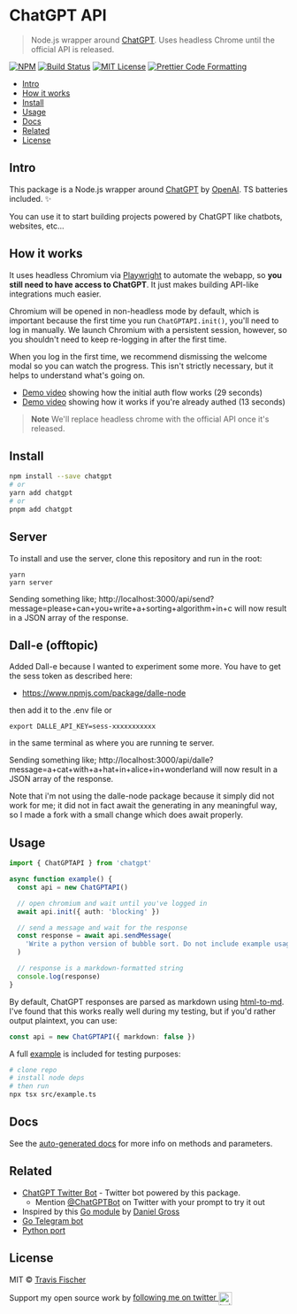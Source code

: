 # ChatGPT API <!-- omit in toc -->

> Node.js wrapper around [ChatGPT](https://openai.com/blog/chatgpt/). Uses headless Chrome until the official API is released.

[![NPM](https://img.shields.io/npm/v/chatgpt.svg)](https://www.npmjs.com/package/chatgpt) [![Build Status](https://github.com/transitive-bullshit/chatgpt-api/actions/workflows/test.yml/badge.svg)](https://github.com/transitive-bullshit/chatgpt-api/actions/workflows/test.yml) [![MIT License](https://img.shields.io/badge/license-MIT-blue)](https://github.com/transitive-bullshit/chatgpt-api/blob/main/license) [![Prettier Code Formatting](https://img.shields.io/badge/code_style-prettier-brightgreen.svg)](https://prettier.io)

- [Intro](#intro)
- [How it works](#how-it-works)
- [Install](#install)
- [Usage](#usage)
- [Docs](#docs)
- [Related](#related)
- [License](#license)

## Intro

This package is a Node.js wrapper around [ChatGPT](https://openai.com/blog/chatgpt) by [OpenAI](https://openai.com). TS batteries included. ✨

You can use it to start building projects powered by ChatGPT like chatbots, websites, etc...

## How it works

It uses headless Chromium via [Playwright](https://playwright.dev) to automate the webapp, so **you still need to have access to ChatGPT**. It just makes building API-like integrations much easier.

Chromium will be opened in non-headless mode by default, which is important because the first time you run `ChatGPTAPI.init()`, you'll need to log in manually. We launch Chromium with a persistent session, however, so you shouldn't need to keep re-logging in after the first time.

When you log in the first time, we recommend dismissing the welcome modal so you can watch the progress. This isn't strictly necessary, but it helps to understand what's going on.

- [Demo video](https://www.loom.com/share/0c44525b07354d679f30c45d8eec6271) showing how the initial auth flow works (29 seconds)
- [Demo video](https://www.loom.com/share/98e712dbddf843289e2b6615095bbdd7) showing how it works if you're already authed (13 seconds)

> **Note**
> We'll replace headless chrome with the official API once it's released.

## Install

```bash
npm install --save chatgpt
# or
yarn add chatgpt
# or
pnpm add chatgpt
```

## Server

To install and use the server, clone this repository and run in the root: 

```
yarn 
yarn server
```

Sending something like; http://localhost:3000/api/send?message=please+can+you+write+a+sorting+algorithm+in+c will now result in a JSON array of the response. 

## Dall-e (offtopic)

Added Dall-e because I wanted to experiment some more. You have to get the sess token as described here: 

-  https://www.npmjs.com/package/dalle-node

then add it to the .env file or 

```
export DALLE_API_KEY=sess-xxxxxxxxxxx
```

in the same terminal as where you are running te server. 

Sending something like; http://localhost:3000/api/dalle?message=a+cat+with+a+hat+in+alice+in+wonderland will now result in a JSON array of the response. 

Note that i'm not using the dalle-node package because it simply did not work for me; it did not in fact await the generating in any meaningful way, so I made a fork with a small change which does await properly. 

## Usage

```ts
import { ChatGPTAPI } from 'chatgpt'

async function example() {
  const api = new ChatGPTAPI()

  // open chromium and wait until you've logged in
  await api.init({ auth: 'blocking' })

  // send a message and wait for the response
  const response = await api.sendMessage(
    'Write a python version of bubble sort. Do not include example usage.'
  )

  // response is a markdown-formatted string
  console.log(response)
}
```

By default, ChatGPT responses are parsed as markdown using [html-to-md](https://github.com/stonehank/html-to-md). I've found that this works really well during my testing, but if you'd rather output plaintext, you can use:

```ts
const api = new ChatGPTAPI({ markdown: false })
```

A full [example](./src/example.ts) is included for testing purposes:

```bash
# clone repo
# install node deps
# then run
npx tsx src/example.ts
```

## Docs

See the [auto-generated docs](./docs/classes/ChatGPTAPI.md) for more info on methods and parameters.

## Related

- [ChatGPT Twitter Bot](https://github.com/transitive-bullshit/chatgpt-twitter-bot) - Twitter bot powered by this package.
  - Mention [@ChatGPTBot](https://twitter.com/ChatGPTBot) on Twitter with your prompt to try it out
- Inspired by this [Go module](https://github.com/danielgross/whatsapp-gpt) by [Daniel Gross](https://github.com/danielgross)
- [Go Telegram bot](https://github.com/m1guelpf/chatgpt-telegram)
- [Python port](https://github.com/taranjeet/chatgpt-api)

## License

MIT © [Travis Fischer](https://transitivebullsh.it)

Support my open source work by <a href="https://twitter.com/transitive_bs">following me on twitter <img src="https://storage.googleapis.com/saasify-assets/twitter-logo.svg" alt="twitter" height="24px" align="center"></a>
